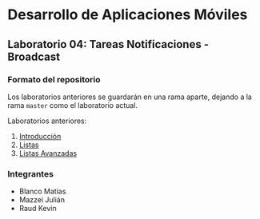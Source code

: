 # Desarrollo de Aplicaciones Móviles

## Laboratorio 04: Tareas Notificaciones - Broadcast

### Formato del repositorio

Los laboratorios anteriores se guardarán en una rama aparte, dejando a la rama ```master``` como el laboratorio actual.

Laboratorios anteriores:

1. [Introducción](../../tree/lab01)
2. [Listas](../../tree/lab02)
3. [Listas Avanzadas](../../tree/lab03)

### Integrantes

* Blanco Matías
* Mazzei Julián
* Raud Kevin
